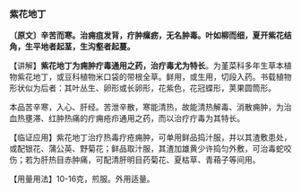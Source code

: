 ### 紫花地丁

**〔原文〕辛苦而寒。治痈疽发背，疔肿瘰疬，无名肿毒。叶如柳而细，夏开紫花结角，生平地者起茎，生沟壑者起蔓。**

【讲解】**紫花地丁为痈肿疔毒通用之药，治疔毒尤为特长**。为堇菜科多年生草本植物紫花地丁，或豆科植物米口袋的带根全草。鲜用，或生用，切段入药。书载植物形状似为后者：其叶丛生、卵形或长卵形，花紫色，花冠蝶形，荚果圆筒形。

本品苦辛寒，入心、肝经。苦泄辛散，寒能清热，故能清热解毒、消散痈肿，为治血热壅滞、红肿热痛的疔痈疮疖通用之药，而以治疗疔毒为其特长。

【临证应用】紫花地丁治疗热毒疔疮痈肿，可单用鲜品捣汁服，并以其渣敷患处，或配银花、蒲公英、野菊花；鲜品取汁服，其渣加雄黄少许捣匀外敷，可治毒蛇咬伤；若为肝热目赤肿痛，可配清肝明目药菊花、夏枯草、青葙子等间用。

【用量用法】10-16克，煎服。外用适量。
